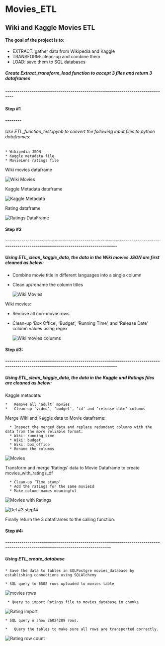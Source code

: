 # Movies_ETL
## Wiki and Kaggle Movies ETL
#### The goal of the project is to:
  - EXTRACT: gather data from Wikipedia and Kaggle
  - TRANSFORM: clean-up and combine them 
  - LOAD: save them to SQL databases
##### Create Extract_transform_load function to accept 3 files and return 3 dataframes 
##### --------------------------------------------------------------------------------

#### Step #1
#### --------
###### Use ETL_function_test.ipynb to convert the following input files to python dataframes:

    * Wikipedia JSON
    * Kaggle metadata file
    * MovieLens ratings file

 Wiki movies dataframe

   ![Wiki Movies]( https://github.com/JoRanjit/Movies_ETL/blob/main/Images/Del%20%231%20-%20wikimovies.PNG)

Kaggle Metadata dataframe

   ![Kaggle Metadata]( https://github.com/JoRanjit/Movies_ETL/blob/main/Images/Del%20%231%20Kaggle%20metadata.PNG)

Rating dataframe
  
   ![Ratings DataFrame]( https://github.com/JoRanjit/Movies_ETL/blob/main/Images/Del%20%231%20-%20ratings.PNG)

#### Step #2
#### -----------------------------------------------------------------------------------------------------------------------------------
##### Using ETL_clean_kaggle_data, the data in the Wiki movies JSON are first cleaned as below:
  
  -	Combine movie title in different languages into a single column
  - Clean up/rename the column titles

    ![Wiki Movies]( https://github.com/JoRanjit/Movies_ETL/blob/main/Images/Del%20%232%20-%20step%20%2320%20-%20wiki-movies_df.PNG)

Wiki movies:
  -	Remove all non-movie rows
  -	Clean-up ‘Box Office’, ‘Budget’, ‘Running Time’, and ‘Release Date’ column values using regex

    ![Wiki movies columns]( https://github.com/JoRanjit/Movies_ETL/blob/main/Images/Del%20%232%20-%20step%20%2321%20-%20wiki-movies_df%20columns.PNG)

#### Step #3:
#### -----------------------------------------------------------------------------------------------------------------------------------
##### Using ETL_clean_kaggle_data, the data in the Kaggle and Ratings files are cleaned as below:

Kaggle metadata:

    *	Remove all ‘adult’ movies
    *	Clean-up ‘video’, ‘budget’, ‘id’ and ‘release date’ columns

Merge Wiki and Kaggle data to Movie dataframe:

      * Inspect the merged data and replace redundant columns with the data from the more reliable format:
      *	Wiki: running_time
      *	Wiki: budget
      *	Wiki: box_office
      *	Rename the columns 
      
   ![Movies]( https://github.com/JoRanjit/Movies_ETL/blob/main/Images/Del%20%233%20-%20step%20%2315%20-%20movies_df.PNG)      
      
Transform and merge ‘Ratings’ data to Movie Dataframe to create movies_with_ratings_df

      *	Clean-up ‘Time stamp’
      *	Add the ratings for the same movieId 
      *	Make column names meaningful

   ![Movies with Ratings]( https://github.com/JoRanjit/Movies_ETL/blob/main/Images/Del%20%233%20-%20step%20%2314%20-%20movies_with_ratings_df.PNG)

   ![Del #3 step14]( https://github.com/JoRanjit/Movies_ETL/blob/main/Images/Del%20%233%20-%20step%20%2314%20-%20movies_with_ratings_df.PNG)

Finally return the 3 dataframes to the calling function.

#### Step #4:
#### --------------------------------------------------------------------------------------------------------------------------------

##### Using ETL_create_database 

    * Save the data to tables in SQLPostgre movies_database by establishing connections using SQLAlchemy
    
    * SQL query to 6502 rows uploaded to movies table
    
   ![movies rows](    https://github.com/JoRanjit/Movies_ETL/blob/main/Images/Del%20%234_movies_count.PNG)
      
     * Query to import Ratings file to movies_database in chunks
    
   ![Rating import]( https://github.com/JoRanjit/Movies_ETL/blob/main/Images/Del%20%234%20-%20ratings%20table%20import.PNG)
    
    * SQL query o show 26024289 rows.

    *	Query the tables to make sure all rows are transported correctly.
    
   ![Rating row count]( https://github.com/JoRanjit/Movies_ETL/blob/main/Del%20%234_ratings_count.PNG)
